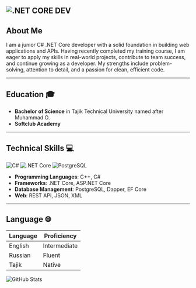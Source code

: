 ![.NET CORE DEV](https://github.com/Abduqahhor2005/Abduqahhor2005/blob/main/Анимация2.gif)
---

## About Me
I am a junior C# .NET Core developer with a solid foundation in building web applications and APIs. Having recently completed my training course, I am eager to apply my skills in real-world projects, contribute to team success, and continue growing as a developer. My strengths include problem-solving, attention to detail, and a passion for clean, efficient code.

---

## Education 🎓
- **Bachelor of Science** in Tajik Technical University named after Muhammad O.
- **Softclub Academy**

---

## Technical Skills 💻
![C#](https://img.shields.io/badge/-C%23-239120?logo=c-sharp&logoColor=white&style=flat)
![.NET Core](https://img.shields.io/badge/-.NET%20Core-512BD4?logo=dotnet&logoColor=white&style=flat)
![PostgreSQL](https://img.shields.io/badge/-PostgreSQL-336791?logo=postgresql&logoColor=white&style=flat)

- **Programming Languages**: C++, C#
- **Frameworks**: .NET Core, ASP.NET Core
- **Database Management**: PostgreSQL, Dapper, EF Core
- **Web**: REST API, JSON, XML

---

## Language 🌐
| Language | Proficiency  |
| -------- | ------------ |
| English  | Intermediate |
| Russian  | Fluent       |
| Tajik    | Native       |

![GitHub Stats](https://github-readme-stats.vercel.app/api?username=Abduqahhor2005&show_icons=true&theme=dark)
